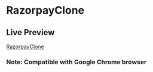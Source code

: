 # RazorpayClone

## Live Preview
[RazorpayClone](https://mayank-ydv.github.io/RazorpayClone/)

### Note: Compatible with Google Chrome browser
